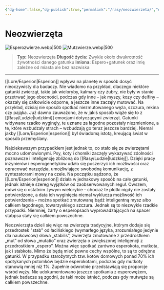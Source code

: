 ```yaml
---
{"dg-home":false,"dg-publish":true,"permalink":"/rasy/neozwierzeta/","dgPassFrontmatter":true}
---
```


# Neozwierzęta

![Esperozwierze.webp|500](/img/user/Vault/Grafiki/Lore/Esperozwierze.webp)
![Mutzwierze.webp|500](/img/user/Vault/Grafiki/Lore/Mutzwierze.webp)

> **Typ:** Neozwierzęta
> **Długość życia:** Zwykle około dwukrotność żywotności danego gatunku
> **Imiona:** Espero+gatunek oraz imię zależne od miasta ale bez nazwiska

---

[[Lore/Esperion\|Esperion]] wpływa na planetę w sposób dosyć nieoczywisty dla badaczy. Nie wiadomo na przykład, dlaczego niektóre gatunki zwierząt, takie jak wieloryby, kalmary czy żubry, nie były w stanie przetrwać jego obecności, podczas gdy inne – jak myszy, kozy czy delfiny – okazały się całkowicie odporne, a jeszcze inne zaczęły mutować. Na przykład, dzisiaj nie sposób spotkać niezmutowanego węża, szczura, rekina czy pająka. Już dawno zauważono, że w jakiś sposób wiąże się to z [[Rasy/Ludzie\|ludzkimi]] emocjami dotyczącymi zwierząt. Gatunki widywane rzadko wyginęły, te uznane za łagodne pozostały niezmienione, a te, które wzbudzały strach – wzbudzają go teraz jeszcze bardziej. Niemal jakby [[Lore/Esperion\|esperion]] był świadomą istotą, kreującą świat w sposób przemyślany.

Najciekawszym przypadkiem jest jednak to, co stało się ze zwierzętami mocno udomowionymi. Psy, koty i chomiki zaczęły wykazywać zdolności poznawcze i inteligencję zbliżoną do [[Rasy/Ludzie\|ludzkiej]]. Dzięki pracy inżynierów i esperogenetyków udało się poszerzyć ich możliwości oraz opracować narzędzia, umożliwiające swobodną komunikację, z syntezatorami mowy na czele. Na początku sądzono, że [[Lore/Esperion\|esperion]] działa w jednakowy sposób na całe gatunki, jednak istnieje szereg wyjątków od zaobserwowanych reguł. Owszem, mówi się o ostatnim żywym wielorybie – chociaż te plotki nigdy nie zostały potwierdzone, a data ich wyginięcia niemal wyklucza możliwość ich potwierdzenia – można spotkać zmutowaną bądź inteligentną mysz albo całkiem łagodnego, towarzyskiego szczura. Jednak są to niezwykle rzadkie przypadki. Niemniej, żarty o esperopsach wyprowadzających na spacer stabpsa stały się całkiem powszechne.

Neozwierzęta dzieli się więc na zwierzęta tradycyjne, którym dodaje się przedrostek "stab" od łacińskiego (wymarłego języka, zrozumiałego jedynie dla naukowców) słowa „stabilis”, zwierzęta zmutowane z przedrostkiem „mut” od słowa „mutatio” oraz zwierzęta o zwiększonej inteligencji z przedrostkiem „espero”. Można więc spotkać zarówno esperokota, mutkota, jak i stabkota. Mimo że będą mieć pewne cechy wspólne, to są to odrębne gatunki. W przypadku starożytnych tzw. kotów domowych ponad 70% ich spotykanych potomków będzie esperokotami, podczas gdy mutkoty stanowią mniej niż 1%. Zupełnie odwrotnie przedstawiają się proporcje wśród węży. Nie udokumentowano jeszcze spotkania z esperowężem, jednak badacze są zgodni, że taki może istnieć, podczas gdy mutwęże są całkiem powszechne.